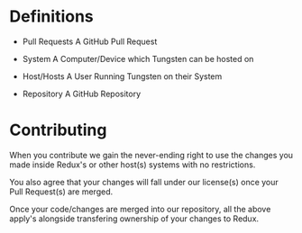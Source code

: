 # Definitions

- Pull Requests
    A GitHub Pull Request

- System
    A Computer/Device which Tungsten can be hosted on

- Host/Hosts
    A User Running Tungsten on their System

- Repository
    A GitHub Repository

# Contributing
When you contribute we gain the 
never-ending right to use the changes you made inside Redux's or other host(s) systems 
with no restrictions.

You also agree that your changes will fall under our license(s) once your Pull Request(s) are merged.

Once your code/changes are merged into our repository, all the above apply's alongside transfering ownership of your changes to Redux.
